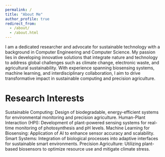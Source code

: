 ```yaml
---
permalink: /
title: "About Me"
author_profile: true
redirect_from: 
  - /about/
  - /about.html
---
```


I am a dedicated researcher and advocate for sustainable technology with a background in Computer Engineering and Computer Science. My passion lies in developing innovative solutions that integrate nature and technology to address global challenges such as climate change, electronic waste, and agricultural sustainability. With experience spanning biosensing systems, machine learning, and interdisciplinary collaboration, I aim to drive transformative impact in sustainable computing and precision agriculture.

Research Interests
======
Sustainable Computing: Design of biodegradable, energy-efficient systems for environmental monitoring and precision agriculture.
Human-Plant Interaction (HPI): Development of plant-powered sensing systems for real-time monitoring of photosynthesis and pH levels.
Machine Learning for Biosensing: Application of AI to enhance sensor accuracy and scalability.
Smart Systems: Integration of biological processes into adaptive interfaces for sustainable smart environments.
Precision Agriculture: Utilizing plant-based biosensors to optimize resource use and mitigate climate stress.